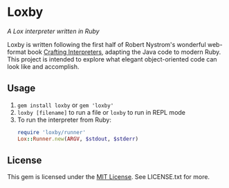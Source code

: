 # Loxby
*A Lox interpreter written in Ruby*

Loxby is written following the first half of Robert Nystrom's wonderful web-format book [Crafting Interpreters](https://www.craftinginterpreters.com), adapting the Java code to modern Ruby. This project is intended to explore what elegant object-oriented code can look like and accomplish.

## Usage
1. `gem install loxby` or `gem 'loxby'`
2. `loxby [filename]` to run a file or `loxby` to run in REPL mode
3. To run the interpreter from Ruby:
    ```ruby
    require 'loxby/runner'
    Lox::Runner.new(ARGV, $stdout, $stderr)
    ```

## License
This gem is licensed under the [MIT License](https://opensource.org/license/mit). See LICENSE.txt for more.